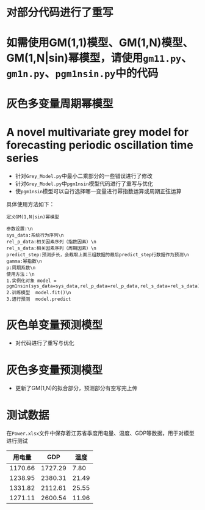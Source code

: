 # **对部分代码进行了重写**

# **如需使用GM(1,1)模型、GM(1,N)模型、GM(1,N|sin)幂模型，请使用`gm11.py`、`gm1n.py`、`pgm1nsin.py`中的代码**





# 灰色多变量周期幂模型

# A novel multivariate grey model for forecasting periodic oscillation time series

- 针对`Grey_Model.py`中最小二乘部分的一些错误进行了修改
- 针对`Grey_Model.py`中`pgm1nsin`模型代码进行了重写与优化
- 使`pgm1nsin`模型可以自行选择哪一变量进行幂指数运算或周期正弦运算

具体使用方法如下：

```
定义GM(1,N|sin)幂模型

参数设置:\n
sys_data:系统行为序列\n
rel_p_data:相关因素序列（指数因素）\n
rel_s_data:相关因素序列（周期因素）\n
predict_step:预测步长，会截取上面三组数据的最后predict_step行数据作为预测\n
gamma:幂指数\n
p:周期系数\n
使用方法：\n
1.实例化对象 model = pgm1nsin(sys_data=sys_data,rel_p_data=rel_p_data,rel_s_data=rel_s_data)\n
2.训练模型  model.fit()\n
3.进行预测  model.predict
```



# 灰色单变量预测模型

- 对代码进行了重写与优化

# 灰色多变量预测模型

- 更新了GM(1,N)的拟合部分，预测部分有空写完上传

# 测试数据

在`Power.xlsx`文件中保存着江苏省季度用电量、温度、GDP等数据，用于对模型进行测试

| 用电量  | GDP     | 温度  |
| ------- | ------- | ----- |
| 1170.66 | 1727.29 | 7.80  |
| 1238.95 | 2380.31 | 21.49 |
| 1331.82 | 2112.61 | 25.55 |
| 1271.11 | 2600.54 | 11.96 |

